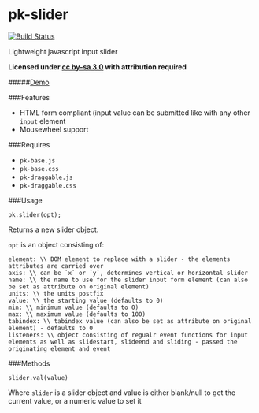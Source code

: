 pk-slider
========

[![Build Status](https://travis-ci.org/sw4/pk-slider.svg?branch=master)](https://travis-ci.org/sw4/pk-slider)

Lightweight javascript input slider

**Licensed under [cc by-sa 3.0](http://creativecommons.org/licenses/by-sa/3.0/) with attribution required**

#####[Demo](http://sw4.github.io/pk-slider/)

###Features

- HTML form compliant (input value can be submitted like with any other `input` element
- Mousewheel support

###Requires

- `pk-base.js`
- `pk-base.css`
- `pk-draggable.js`
- `pk-draggable.css`


###Usage

`pk.slider(opt);`

Returns a new slider object.

`opt` is an object consisting of:

```
element: \\ DOM element to replace with a slider - the elements attributes are carried over
axis: \\ can be `x` or `y`, determines vertical or horizontal slider
name: \\ the name to use for the slider input form element (can also be set as attribute on original element)
units: \\ the units postfix
value: \\ the starting value (defaults to 0)
min: \\ minimum value (defaults to 0)
max: \\ maximum value (defaults to 100)
tabindex: \\ tabindex value (can also be set as attribute on original element) - defaults to 0
listeners: \\ object consisting of regualr event functions for input elements as well as slidestart, slideend and sliding - passed the originating element and event
```

###Methods

`slider.val(value)`

Where `slider` is a slider object and value is either blank/null to get the current value, or a numeric value to set it
